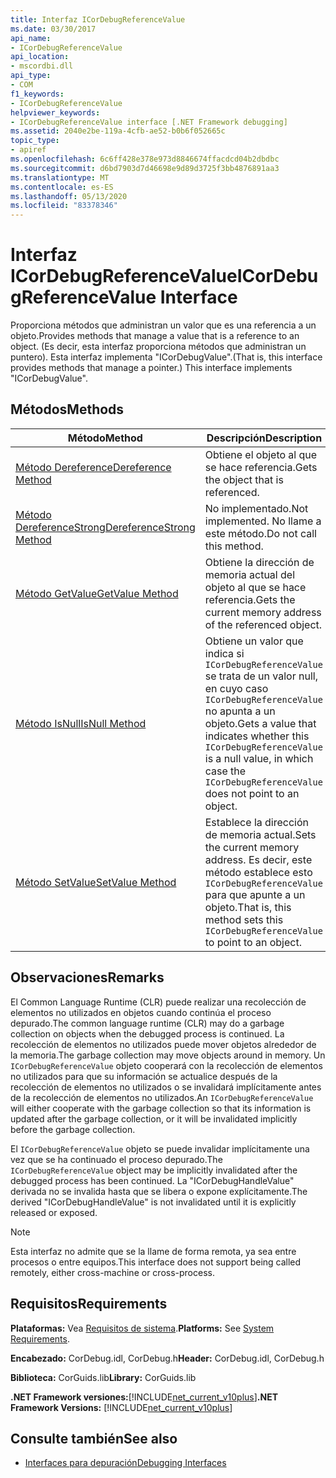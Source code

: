 ```yaml
---
title: Interfaz ICorDebugReferenceValue
ms.date: 03/30/2017
api_name:
- ICorDebugReferenceValue
api_location:
- mscordbi.dll
api_type:
- COM
f1_keywords:
- ICorDebugReferenceValue
helpviewer_keywords:
- ICorDebugReferenceValue interface [.NET Framework debugging]
ms.assetid: 2040e2be-119a-4cfb-ae52-b0b6f052665c
topic_type:
- apiref
ms.openlocfilehash: 6c6ff428e378e973d8846674ffacdcd04b2dbdbc
ms.sourcegitcommit: d6bd7903d7d46698e9d89d3725f3bb4876891aa3
ms.translationtype: MT
ms.contentlocale: es-ES
ms.lasthandoff: 05/13/2020
ms.locfileid: "83378346"
---
```

# <a name="icordebugreferencevalue-interface"></a><span data-ttu-id="a6f45-102">Interfaz ICorDebugReferenceValue</span><span class="sxs-lookup"><span data-stu-id="a6f45-102">ICorDebugReferenceValue Interface</span></span>
<span data-ttu-id="a6f45-103">Proporciona métodos que administran un valor que es una referencia a un objeto.</span><span class="sxs-lookup"><span data-stu-id="a6f45-103">Provides methods that manage a value that is a reference to an object.</span></span> <span data-ttu-id="a6f45-104">(Es decir, esta interfaz proporciona métodos que administran un puntero). Esta interfaz implementa "ICorDebugValue".</span><span class="sxs-lookup"><span data-stu-id="a6f45-104">(That is, this interface provides methods that manage a pointer.) This interface implements "ICorDebugValue".</span></span>  
  
## <a name="methods"></a><span data-ttu-id="a6f45-105">Métodos</span><span class="sxs-lookup"><span data-stu-id="a6f45-105">Methods</span></span>  
  
|<span data-ttu-id="a6f45-106">Método</span><span class="sxs-lookup"><span data-stu-id="a6f45-106">Method</span></span>|<span data-ttu-id="a6f45-107">Descripción</span><span class="sxs-lookup"><span data-stu-id="a6f45-107">Description</span></span>|  
|------------|-----------------|  
|[<span data-ttu-id="a6f45-108">Método Dereference</span><span class="sxs-lookup"><span data-stu-id="a6f45-108">Dereference Method</span></span>](icordebugreferencevalue-dereference-method.md)|<span data-ttu-id="a6f45-109">Obtiene el objeto al que se hace referencia.</span><span class="sxs-lookup"><span data-stu-id="a6f45-109">Gets the object that is referenced.</span></span>|  
|[<span data-ttu-id="a6f45-110">Método DereferenceStrong</span><span class="sxs-lookup"><span data-stu-id="a6f45-110">DereferenceStrong Method</span></span>](icordebugreferencevalue-dereferencestrong-method.md)|<span data-ttu-id="a6f45-111">No implementado.</span><span class="sxs-lookup"><span data-stu-id="a6f45-111">Not implemented.</span></span> <span data-ttu-id="a6f45-112">No llame a este método.</span><span class="sxs-lookup"><span data-stu-id="a6f45-112">Do not call this method.</span></span>|  
|[<span data-ttu-id="a6f45-113">Método GetValue</span><span class="sxs-lookup"><span data-stu-id="a6f45-113">GetValue Method</span></span>](icordebugreferencevalue-getvalue-method.md)|<span data-ttu-id="a6f45-114">Obtiene la dirección de memoria actual del objeto al que se hace referencia.</span><span class="sxs-lookup"><span data-stu-id="a6f45-114">Gets the current memory address of the referenced object.</span></span>|  
|[<span data-ttu-id="a6f45-115">Método IsNull</span><span class="sxs-lookup"><span data-stu-id="a6f45-115">IsNull Method</span></span>](icordebugreferencevalue-isnull-method.md)|<span data-ttu-id="a6f45-116">Obtiene un valor que indica si `ICorDebugReferenceValue` se trata de un valor null, en cuyo caso `ICorDebugReferenceValue` no apunta a un objeto.</span><span class="sxs-lookup"><span data-stu-id="a6f45-116">Gets a value that indicates whether this `ICorDebugReferenceValue` is a null value, in which case the `ICorDebugReferenceValue` does not point to an object.</span></span>|  
|[<span data-ttu-id="a6f45-117">Método SetValue</span><span class="sxs-lookup"><span data-stu-id="a6f45-117">SetValue Method</span></span>](icordebugreferencevalue-setvalue-method.md)|<span data-ttu-id="a6f45-118">Establece la dirección de memoria actual.</span><span class="sxs-lookup"><span data-stu-id="a6f45-118">Sets the current memory address.</span></span> <span data-ttu-id="a6f45-119">Es decir, este método establece esto `ICorDebugReferenceValue` para que apunte a un objeto.</span><span class="sxs-lookup"><span data-stu-id="a6f45-119">That is, this method sets this `ICorDebugReferenceValue` to point to an object.</span></span>|  
  
## <a name="remarks"></a><span data-ttu-id="a6f45-120">Observaciones</span><span class="sxs-lookup"><span data-stu-id="a6f45-120">Remarks</span></span>  
 <span data-ttu-id="a6f45-121">El Common Language Runtime (CLR) puede realizar una recolección de elementos no utilizados en objetos cuando continúa el proceso depurado.</span><span class="sxs-lookup"><span data-stu-id="a6f45-121">The common language runtime (CLR) may do a garbage collection on objects when the debugged process is continued.</span></span> <span data-ttu-id="a6f45-122">La recolección de elementos no utilizados puede mover objetos alrededor de la memoria.</span><span class="sxs-lookup"><span data-stu-id="a6f45-122">The garbage collection may move objects around in memory.</span></span> <span data-ttu-id="a6f45-123">Un `ICorDebugReferenceValue` objeto cooperará con la recolección de elementos no utilizados para que su información se actualice después de la recolección de elementos no utilizados o se invalidará implícitamente antes de la recolección de elementos no utilizados.</span><span class="sxs-lookup"><span data-stu-id="a6f45-123">An `ICorDebugReferenceValue` will either cooperate with the garbage collection so that its information is updated after the garbage collection, or it will be invalidated implicitly before the garbage collection.</span></span>  
  
 <span data-ttu-id="a6f45-124">El `ICorDebugReferenceValue` objeto se puede invalidar implícitamente una vez que se ha continuado el proceso depurado.</span><span class="sxs-lookup"><span data-stu-id="a6f45-124">The `ICorDebugReferenceValue` object may be implicitly invalidated after the debugged process has been continued.</span></span> <span data-ttu-id="a6f45-125">La "ICorDebugHandleValue" derivada no se invalida hasta que se libera o expone explícitamente.</span><span class="sxs-lookup"><span data-stu-id="a6f45-125">The derived "ICorDebugHandleValue" is not invalidated until it is explicitly released or exposed.</span></span>  
  
> [!NOTE]
> <span data-ttu-id="a6f45-126">Esta interfaz no admite que se la llame de forma remota, ya sea entre procesos o entre equipos.</span><span class="sxs-lookup"><span data-stu-id="a6f45-126">This interface does not support being called remotely, either cross-machine or cross-process.</span></span>  
  
## <a name="requirements"></a><span data-ttu-id="a6f45-127">Requisitos</span><span class="sxs-lookup"><span data-stu-id="a6f45-127">Requirements</span></span>  
 <span data-ttu-id="a6f45-128">**Plataformas:** Vea [Requisitos de sistema](../../get-started/system-requirements.md).</span><span class="sxs-lookup"><span data-stu-id="a6f45-128">**Platforms:** See [System Requirements](../../get-started/system-requirements.md).</span></span>  
  
 <span data-ttu-id="a6f45-129">**Encabezado:** CorDebug.idl, CorDebug.h</span><span class="sxs-lookup"><span data-stu-id="a6f45-129">**Header:** CorDebug.idl, CorDebug.h</span></span>  
  
 <span data-ttu-id="a6f45-130">**Biblioteca:** CorGuids.lib</span><span class="sxs-lookup"><span data-stu-id="a6f45-130">**Library:** CorGuids.lib</span></span>  
  
 <span data-ttu-id="a6f45-131">**.NET Framework versiones:**[!INCLUDE[net_current_v10plus](../../../../includes/net-current-v10plus-md.md)]</span><span class="sxs-lookup"><span data-stu-id="a6f45-131">**.NET Framework Versions:** [!INCLUDE[net_current_v10plus](../../../../includes/net-current-v10plus-md.md)]</span></span>  
  
## <a name="see-also"></a><span data-ttu-id="a6f45-132">Consulte también</span><span class="sxs-lookup"><span data-stu-id="a6f45-132">See also</span></span>

- [<span data-ttu-id="a6f45-133">Interfaces para depuración</span><span class="sxs-lookup"><span data-stu-id="a6f45-133">Debugging Interfaces</span></span>](debugging-interfaces.md)
